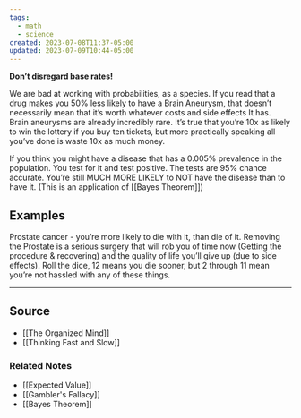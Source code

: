 ```yaml
---
tags:
  - math
  - science
created: 2023-07-08T11:37-05:00
updated: 2023-07-09T10:44-05:00
---
```

**Don’t disregard base rates!**

We are bad at working with probabilities, as a species. If you read that a drug makes you 50% less likely to have a Brain Aneurysm, that doesn’t necessarily mean that it’s worth whatever costs and side effects It has. Brain aneurysms are already incredibly rare. It’s true that you’re 10x as likely to win the lottery if you buy ten tickets, but more practically speaking all you’ve done is waste 10x as much money.

If you think you might have a disease that has a 0.005% prevalence in the population. You test for it and test positive. The tests are 95% chance accurate. You’re still MUCH MORE LIKELY to NOT have the disease than to have it. (This is an application of [[Bayes Theorem]])

## Examples

Prostate cancer - you’re more likely to die with it, than die of it. Removing the Prostate is a serious surgery that will rob you of time now (Getting the procedure & recovering) and the quality of life you’ll give up (due to side effects). Roll the dice, 12 means you die sooner, but 2 through 11 mean you’re not hassled with any of these things.

---

## Source
- [[The Organized Mind]]
- [[Thinking Fast and Slow]]

### Related Notes
- [[Expected Value]]
- [[Gambler's Fallacy]] 
- [[Bayes Theorem]]